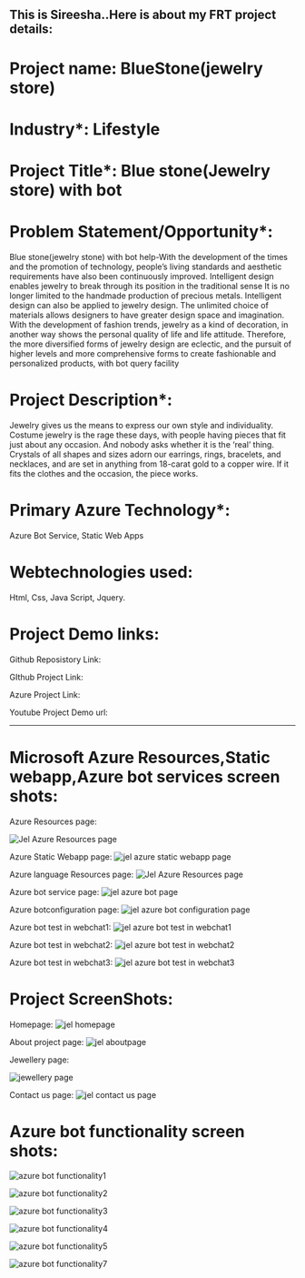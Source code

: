 ## This is Sireesha..Here is about my FRT project details:

# Project name:   BlueStone(jewelry store) 

# Industry*: Lifestyle

# Project Title*: Blue stone(Jewelry store) with bot

# Problem Statement/Opportunity*:
Blue stone(jewelry stone) with bot help-With the development of the times and the promotion of technology, people’s living standards and aesthetic requirements have also been continuously improved. Intelligent design enables jewelry to break through its position in the traditional sense It is no longer limited to the handmade production of precious metals. Intelligent design can also be applied to jewelry design. The unlimited choice of materials allows designers to have greater design space and imagination. With the development of fashion trends, jewelry as a kind of decoration, in another way shows the personal quality of life and life attitude. Therefore, the more diversified forms of jewelry design are eclectic, and the pursuit of higher levels and more comprehensive forms to create fashionable and personalized products, with bot query facility

# Project Description*:
Jewelry gives us the means to express our own style and individuality. Costume jewelry is the rage these days, with people having pieces that fit just about any occasion. And nobody asks whether it is the ‘real’ thing. Crystals of all shapes and sizes adorn our earrings, rings, bracelets, and necklaces, and are set in anything from 18-carat gold to a copper wire. If it fits the clothes and the occasion, the piece works.

# Primary Azure Technology*:
Azure Bot Service, Static Web Apps

# Webtechnologies used:
Html,
Css,
Java Script,
Jquery.

# Project Demo links:

Github Reposistory Link:

GIthub Project Link:

Azure Project Link:

Youtube Project Demo url:

--------------------------------------------------------------------------------------------------------------------------------------------------------------------

# Microsoft Azure Resources,Static webapp,Azure bot services screen shots:

Azure Resources page:

![Jel Azure Resources page](https://user-images.githubusercontent.com/120357216/208387424-ccd17a90-64d9-4866-9ad9-2b54f5e7980f.png)


Azure Static Webapp page:
![jel azure static webapp page](https://user-images.githubusercontent.com/120357216/208387552-7927a3aa-bc71-4834-b69d-665a68851205.png)

Azure language Resources page:
![Jel Azure Resources page](https://user-images.githubusercontent.com/120357216/208387794-20468cac-614f-440c-a825-f1cbb29be5df.png)

Azure bot service page:
![jel azure bot page](https://user-images.githubusercontent.com/120357216/208388429-23a28a58-0518-4e5b-a1c1-e0641a75a627.png)


Azure botconfiguration page:
![jel azure bot configuration page](https://user-images.githubusercontent.com/120357216/208387672-ea0488e7-c57a-4d0b-a916-4f169fc491f4.png)

Azure bot test in webchat1:
![jel azure bot test in webchat1](https://user-images.githubusercontent.com/120357216/208387873-99a62c25-499c-4925-99b7-479e75226329.png)

Azure bot test in webchat2:
![jel azure bot test in webchat2](https://user-images.githubusercontent.com/120357216/208388046-186c5afc-64b2-49b3-af56-eed68036dc8c.png)

Azure bot test in webchat3:
![jel azure bot test in webchat3](https://user-images.githubusercontent.com/120357216/208388172-d8e084de-b623-4aaa-8a86-320355cad54e.png)

# Project ScreenShots:

Homepage:
![jel homepage](https://user-images.githubusercontent.com/120357216/208388581-6f398305-8b15-41e1-953a-ea820857f24e.png)

About project page:
![jel aboutpage](https://user-images.githubusercontent.com/120357216/208388717-7902ee58-f980-4d49-8a5e-3253ea7f3ce0.png)

Jewellery page:

![jewellery page](https://user-images.githubusercontent.com/120357216/208389250-660e4095-487f-4f89-bc67-c76dff38d6b2.png)


Contact us page:
![jel contact us page](https://user-images.githubusercontent.com/120357216/208388832-042908d9-f5a1-4bd3-b9d1-84d6dcb50c39.png)

# Azure bot functionality screen shots:




![azure bot functionality1](https://user-images.githubusercontent.com/120357216/208391103-d98262e5-957e-4f5b-b00f-1c34b9b9e7cc.png)


![azure bot functionality2](https://user-images.githubusercontent.com/120357216/208391124-76526c68-6402-4c51-b2dd-9022f4db1acf.png)

![azure bot functionality3](https://user-images.githubusercontent.com/120357216/208391164-166efec8-e4b5-4d67-a458-deccae1c1d9d.png)

![azure bot functionality4](https://user-images.githubusercontent.com/120357216/208391196-f0cca842-d2b0-4fe9-b36e-ebd93a2e0333.png)

![azure bot functionality5](https://user-images.githubusercontent.com/120357216/208391247-02bcefa7-85ab-4438-9cf2-cf2e12de02e1.png)

![azure bot functionality7](https://user-images.githubusercontent.com/120357216/208391273-3e89b0b5-347f-4a54-a5ba-2c01bc92bfaf.png)

